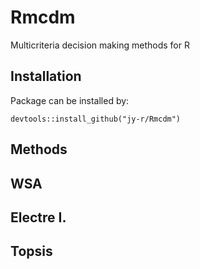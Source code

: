 # Rmcdm

Multicriteria decision making methods for R  

## Installation

Package can be installed by:

```
devtools::install_github("jy-r/Rmcdm")
```
## Methods

## WSA

## Electre I.

## Topsis
